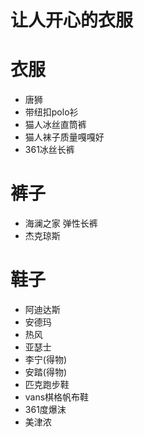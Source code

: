 # 让人开心的衣服

# 衣服
- 唐狮
- 带纽扣polo衫
- 猫人冰丝直筒裤
- 猫人袜子质量嘎嘎好
- 361冰丝长裤

# 裤子
- 海澜之家 弹性长裤
- 杰克琼斯

# 鞋子
- 阿迪达斯
- 安德玛
- 热风
- 亚瑟士
- 李宁(得物)
- 安踏(得物)
- 匹克跑步鞋
- vans棋格帆布鞋
- 361度爆沫
- 美津浓
